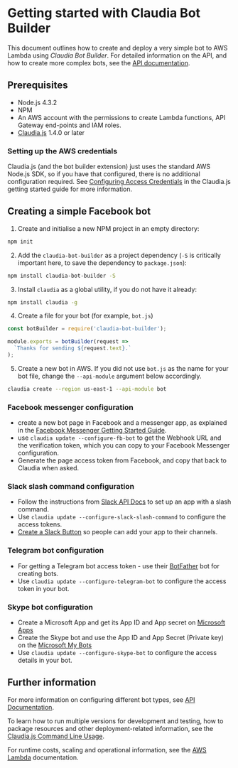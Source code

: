 # Getting started with Claudia Bot Builder

This document outlines how to create and deploy a very simple bot to AWS Lambda using _Claudia Bot Builder_. For detailed information on the API, and how to create more complex bots, see the [API documentation](API.md). 

## Prerequisites

* Node.js 4.3.2
* NPM
* An AWS account with the permissions to create Lambda functions, API Gateway end-points and IAM roles. 
* [Claudia.js](https://claudiajs.com) 1.4.0 or later

### Setting up the AWS credentials

Claudia.js (and the bot builder extension) just uses the standard AWS Node.js SDK, so if you have that configured, there is no additional configuration required. See [Configuring Access Credentials](https://github.com/claudiajs/claudia/blob/master/getting_started.md#configuring-access-credentials) in the Claudia.js getting started guide for more information.

## Creating a simple Facebook bot

1. Create and initialise a new NPM project in an empty directory:

  ```bash
  npm init
  ```

2. Add the `claudia-bot-builder` as a project dependency (`-S` is critically important here, to save the dependency to `package.json`):

  ```bash
  npm install claudia-bot-builder -S
  ```

3. Install `claudia` as a global utility, if you do not have it already:

  ```bash
  npm install claudia -g
  ```

4. Create a file for your bot (for example, `bot.js`)

  ```javascript
  const botBuilder = require('claudia-bot-builder');

  module.exports = botBuilder(request => 
    `Thanks for sending ${request.text}.`
  );
  ```

5. Create a new bot in AWS. If you did not use `bot.js` as the name for your bot file, change the `--api-module` argument below accordingly.

  ```bash
  claudia create --region us-east-1 --api-module bot
  ```

### Facebook messenger configuration

- create a new bot page in Facebook and a messenger app, as explained in the [Facebook Messenger Getting Started Guide](https://developers.facebook.com/docs/messenger-platform/quickstart).
- use `claudia update --configure-fb-bot` to get the Webhook URL and the verification token, which you can copy to your Facebook Messenger configuration. 
- Generate the page access token from Facebook, and copy that back to Claudia when asked.

### Slack slash command configuration

- Follow the instructions from [Slack API Docs](https://api.slack.com/) to set up an app with a slash command. 
- Use `claudia update --configure-slack-slash-command` to configure the access tokens.
- [Create a Slack Button](https://api.slack.com/docs/slack-button) so people can add your app to their channels.


### Telegram bot configuration

- For getting a Telegram bot access token - use their [BotFather](https://telegram.me/BotFather) bot for creating bots. 
- Use `claudia update --configure-telegram-bot` to configure the access token in your bot.


### Skype bot configuration

- Create a Microsoft App and get its App ID and App secret on [Microsoft Apps](https://apps.dev.microsoft.com/)
- Create the Skype bot and use the App ID and App Secret (Private key) on the [Microsoft My Bots](https://developer.microsoft.com/en-us/skype/bots/manage)
- Use `claudia update --configure-skype-bot` to configure the access details in your bot.

## Further information

For more information on configuring different bot types, see [API Documentation](API.md).

To learn how to run multiple versions for development and testing, how to package resources and other deployment-related information, see the [Claudia.js Command Line Usage](https://github.com/claudiajs/claudia/tree/master/docs).

For runtime costs, scaling and operational information, see the [AWS Lambda](https://aws.amazon.com/documentation/lambda/) documentation.
